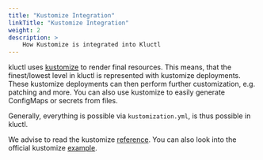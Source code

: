 ```yaml
---
title: "Kustomize Integration"
linkTitle: "Kustomize Integration"
weight: 2
description: >
    How Kustomize is integrated into Kluctl
---
```


kluctl uses [kustomize](https://kustomize.io/) to render final resources. This means, that the finest/lowest
level in kluctl is represented with kustomize deployments. These kustomize deployments can then perform further
customization, e.g. patching and more. You can also use kustomize to easily generate ConfigMaps or secrets from files.

Generally, everything is possible via `kustomization.yml`, is thus possible in kluctl.

We advise to read the kustomize
[reference](https://kubectl.docs.kubernetes.io/references/kustomize/). You can also look into the official kustomize
[example](https://github.com/kubernetes-sigs/kustomize/tree/master/examples).
